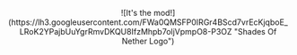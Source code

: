 <p align="center">
![It's the mod!](https://lh3.googleusercontent.com/FWa0QMSFP0IRGr4BScd7vrEcKjqboE_LRoK2YPajbUuYgrRmvDKQU8IfzMhpb7oljVpmpO8-P3OZ "Shades Of Nether Logo")
<!--stackedit_data:
eyJoaXN0b3J5IjpbLTQwOTkxMjQ0OSwxOTA2MjIzMThdfQ==
-->